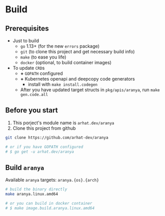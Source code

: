 # Build

## Prerequisites

- Just to build
  - `go` 1.13+ (for the new `errors` package)
  - `git` (to clone this project and get necessary build info)
  - `make` (to ease you life)
  - `docker` (optional, to build container images)
- To update `CRD`s
  - __+__ `GOPATH` configured
  - __+__ Kubernetes openapi and deepcopy code generators
    - install with `make install.codegen`
  - After you have updated target structs in `pkg/apis/aranya`, run `make gen.code.all`

## Before you start

1. This porject's module name is `arhat.dev/aranya`
2. Clone this project from github

```bash
git clone https://github.com/arhat-dev/aranya

# or if you have GOPATH configured
# $ go get -u arhat.dev/aranya
```

## Build `aranya`

Available `aranya` targets: `aranya.{os}.{arch}`

```bash
# build the binary directly
make aranya.linux.amd64

# or you can build in docker container
# $ make image.build.aranya.linux.amd64
```
